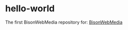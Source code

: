 # hello-world

The first BisonWebMedia repository for:
<a href="https://www.bisonwebmedia.com" target="_blank">BisonWebMedia</a>


